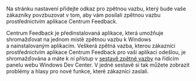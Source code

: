 ﻿Na stránku nastavení přidejte odkaz pro zpětnou vazbu, který bude vaše zákazníky povzbuzovat v tom, aby vám posílali zpětnou vazbu prostřednictvím aplikace Centrum Feedback.

Centrum Feedback je předinstalovaná aplikace, která umožňuje shromažďovat na jednom místě zpětnou vazbu k Windows a nainstalovaným aplikacím. Veškerá zpětná vazba, kterou zákazníci prostřednictvím aplikace Centrum Feedback pro vaši aplikaci odešlou, je shromažďována a máte k ní přístup v [sestavě zpětné vazby](https://docs.microsoft.com/en-us/windows/uwp/publish/feedback-report) na řídicím panelu webu Windows Dev Center. V jedné sestavě si tak můžete zobrazit problémy a hlasy pro nové funkce, které zákazníci zaslali.
